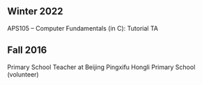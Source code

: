 ## Winter 2022
APS105 – Computer Fundamentals (in C): Tutorial TA

## Fall 2016 
Primary School Teacher at Beijing Pingxifu Hongli Primary School (volunteer)

